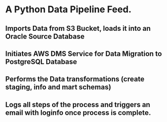 # A Python Data Pipeline Feed.

## Imports Data from S3 Bucket, loads it into an Oracle Source Database
## Initiates AWS DMS Service for Data Migration to PostgreSQL Database
## Performs the Data transformations (create staging, info and mart schemas)
## Logs all steps of the process and triggers an email with loginfo once process is complete.


